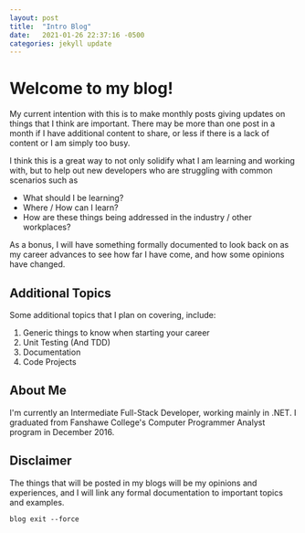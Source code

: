 ```yaml
---
layout: post
title:  "Intro Blog"
date:   2021-01-26 22:37:16 -0500
categories: jekyll update
---
```

# Welcome to my blog!

My current intention with this is to make monthly posts giving updates on things that I think are important. There may be more than one post in a month if I have additional content to share, or less if there is a lack of content or I am simply too busy.

I think this is a great way to not only solidify what I am learning and working with, but to help out new developers who are struggling with common scenarios such as
- What should I be learning?
- Where / How can I learn?
- How are these things being addressed in the industry / other workplaces?

As a bonus, I will have something formally documented to look back on as my career advances to see how far I have come, and how some opinions have changed.

## Additional Topics
Some additional topics that I plan on covering, include:
1. Generic things to know when starting your career
2. Unit Testing (And TDD)
3. Documentation
4. Code Projects

## About Me
I'm currently an Intermediate Full-Stack Developer, working mainly in .NET. I graduated from Fanshawe College's Computer Programmer Analyst program in December 2016.

## Disclaimer
The things that will be posted in my blogs will be my opinions and experiences, and I will link any formal documentation to important topics and examples.

`blog exit --force`
